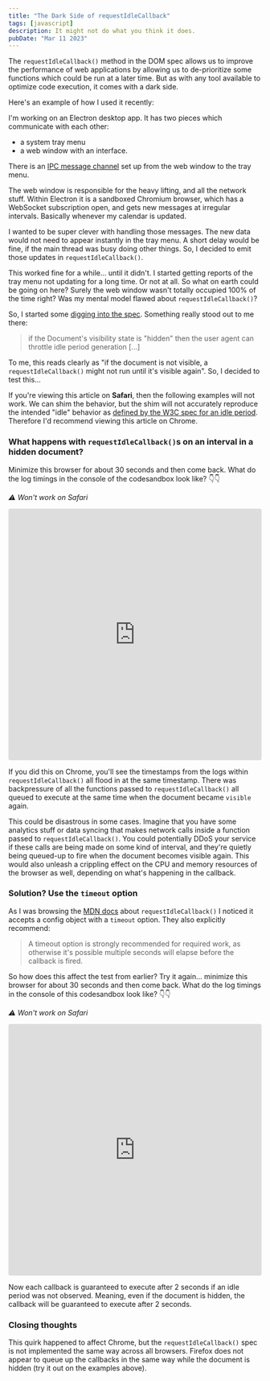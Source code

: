 ```yaml
---
title: "The Dark Side of requestIdleCallback"
tags: [javascript]
description: It might not do what you think it does.
pubDate: "Mar 11 2023"
---
```


The `requestIdleCallback()` method in the DOM spec allows us to improve the performance of web applications by allowing us to de-prioritize some functions which could be run at a later time. But as with any tool available to optimize code execution, it comes with a dark side.

Here's an example of how I used it recently:

I'm working on an Electron desktop app. It has two pieces which communicate with each other:

- a system tray menu
- a web window with an interface.

There is an [IPC message channel](https://www.electronjs.org/docs/latest/tutorial/ipc) set up from the web window to the tray menu.

The web window is responsible for the heavy lifting, and all the network stuff. Within Electron it is a sandboxed Chromium browser, which has a WebSocket subscription open, and gets new messages at irregular intervals. Basically whenever my calendar is updated.

I wanted to be super clever with handling those messages. The new data would not need to appear instantly in the tray menu. A short delay would be fine, if the main thread was busy doing other things. So, I decided to emit those updates in `requestIdleCallback()`.

This worked fine for a while... until it didn't. I started getting reports of the tray menu not updating for a long time. Or not at all. So what on earth could be going on here? Surely the web window wasn't totally occupied 100% of the time right? Was my mental model flawed about `requestIdleCallback()`?

So, I started some [digging into the spec](https://w3c.github.io/requestidlecallback/#start-an-idle-period-algorithm). Something really stood out to me there:

> if the Document's visibility state is "hidden" then the user agent can throttle idle period generation [...]

To me, this reads clearly as "if the document is not visible, a `requestIdleCallback()` might not run until it's visible again". So, I decided to test this...

If you're viewing this article on **Safari**, then the following examples will not work. We can shim the behavior, but the shim will not accurately reproduce the intended "idle" behavior as [defined by the W3C spec for an idle period](https://w3c.github.io/requestidlecallback/#dfn-idle-period). Therefore I'd recommend viewing this article on Chrome.

### What happens with `requestIdleCallback()`s on an interval in a hidden document?

Minimize this browser for about 30 seconds and then come back. What do the log timings in the console of the codesandbox look like? 👇👇

_⚠️ Won't work on Safari_

<!-- insert embed -->
<iframe src="https://codesandbox.io/embed/blissful-bohr-p6cvr2?expanddevtools=1&fontsize=14&hidenavigation=1&module=%2Fsrc%2Findex.js&theme=dark"
style="width:100%; height:500px; border:0; border-radius: 4px; overflow:hidden;"
title="blissful-bohr-p6cvr2"
allow="accelerometer; ambient-light-sensor; camera; encrypted-media; geolocation; gyroscope; hid; microphone; midi; payment; usb; vr; xr-spatial-tracking"
sandbox="allow-forms allow-modals allow-popups allow-presentation allow-same-origin allow-scripts"
></iframe>

If you did this on Chrome, you'll see the timestamps from the logs within `requestIdleCallback()` all flood in at the same timestamp. There was backpressure of all the functions passed to `requestIdleCallback()` all queued to execute at the same time when the document became `visible` again.

This could be disastrous in some cases. Imagine that you have some analytics stuff or data syncing that makes network calls inside a function passed to `requestIdleCallback()`. You could potentially DDoS your service if these calls are being made on some kind of interval, and they're quietly being queued-up to fire when the document becomes visible again. This would also unleash a crippling effect on the CPU and memory resources of the browser as well, depending on what's happening in the callback.

### Solution? Use the `timeout` option

As I was browsing the [MDN docs](https://developer.mozilla.org/en-US/docs/Web/API/Window/requestIdleCallback) about `requestIdleCallback()` I noticed it accepts a config object with a `timeout` option. They also explicitly recommend:

> A timeout option is strongly recommended for required work, as otherwise it's possible multiple seconds will elapse before the callback is fired.

So how does this affect the test from earlier? Try it again... minimize this browser for about 30 seconds and then come back. What do the log timings in the console of this codesandbox look like? 👇👇

_⚠️ Won't work on Safari_

<!-- insert embed -->
<iframe src="https://codesandbox.io/embed/wizardly-bardeen-gkt2gr?expanddevtools=1&fontsize=14&hidenavigation=1&module=%2Fsrc%2Findex.js&theme=dark"
    style="width:100%; height:500px; border:0; border-radius: 4px; overflow:hidden;"
    title="wizardly-bardeen-gkt2gr"
    allow="accelerometer; ambient-light-sensor; camera; encrypted-media; geolocation; gyroscope; hid; microphone; midi; payment; usb; vr; xr-spatial-tracking"
    sandbox="allow-forms allow-modals allow-popups allow-presentation allow-same-origin allow-scripts"
></iframe>

Now each callback is guaranteed to execute after 2 seconds if an idle period was not observed. Meaning, even if the document is hidden, the callback will be guaranteed to execute after 2 seconds.

### Closing thoughts

This quirk happened to affect Chrome, but the `requestIdleCallback()` spec is not implemented the same way across all browsers. Firefox does not appear to queue up the callbacks in the same way while the document is hidden (try it out on the examples above).
